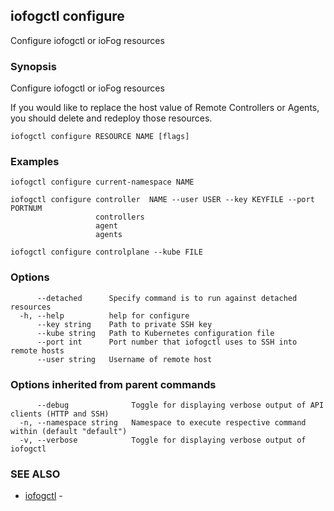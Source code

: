 ## iofogctl configure

Configure iofogctl or ioFog resources

### Synopsis

Configure iofogctl or ioFog resources

If you would like to replace the host value of Remote Controllers or Agents, you should delete and redeploy those resources.

```
iofogctl configure RESOURCE NAME [flags]
```

### Examples

```
iofogctl configure current-namespace NAME

iofogctl configure controller  NAME --user USER --key KEYFILE --port PORTNUM
                   controllers
                   agent
                   agents

iofogctl configure controlplane --kube FILE
```

### Options

```
      --detached      Specify command is to run against detached resources
  -h, --help          help for configure
      --key string    Path to private SSH key
      --kube string   Path to Kubernetes configuration file
      --port int      Port number that iofogctl uses to SSH into remote hosts
      --user string   Username of remote host
```

### Options inherited from parent commands

```
      --debug              Toggle for displaying verbose output of API clients (HTTP and SSH)
  -n, --namespace string   Namespace to execute respective command within (default "default")
  -v, --verbose            Toggle for displaying verbose output of iofogctl
```

### SEE ALSO

* [iofogctl](iofogctl.md)	 - 


